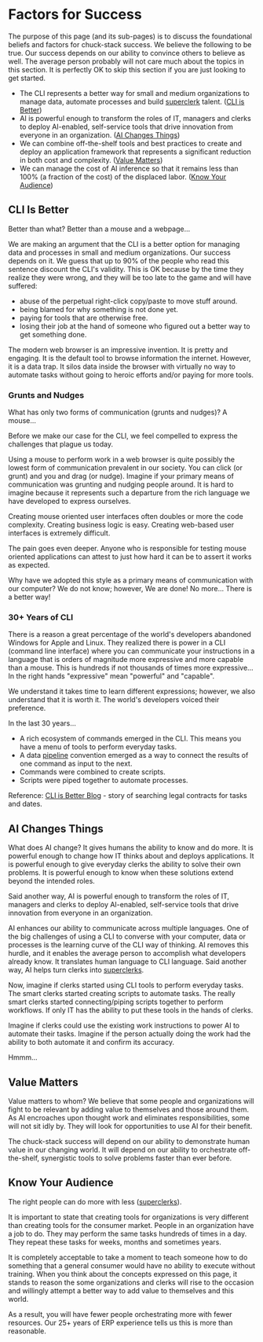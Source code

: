 # Factors for Success

The purpose of this page (and its sub-pages) is to discuss the foundational beliefs and factors for chuck-stack success. We believe the following to be true. Our success depends on our ability to convince others to believe as well. The average person probably will not care much about the topics in this section. It is perfectly OK to skip this section if you are just looking to get started.

- The CLI represents a better way for small and medium organizations to manage data, automate processes and build [superclerk](./terminology.md#superclerk) talent. ([CLI is Better](./success-factor.md#cli-is-better))
- AI is powerful enough to transform the roles of IT, managers and clerks to deploy AI-enabled, self-service tools that drive innovation from everyone in an organization. ([AI Changes Things](./success-factor.md#ai-changes-things))
- We can combine off-the-shelf tools and best practices to create and deploy an application framework that represents a significant reduction in both cost and complexity. ([Value Matters](./success-factor.md#value-matters))
- We can manage the cost of AI inference so that it remains less than 100% (a fraction of the cost) of the displaced labor. ([Know Your Audience](./success-factor.md#know-your-audience))

## CLI Is Better

Better than what? Better than a mouse and a webpage...

We are making an argument that the CLI is a better option for managing data and processes in small and medium organizations. Our success depends on it. We guess that up to 90% of the people who read this sentence discount the CLI's validity. This is OK because by the time they realize they were wrong, and they will be too late to the game and will have suffered:

- abuse of the perpetual right-click copy/paste to move stuff around.
- being blamed for why something is not done yet.
- paying for tools that are otherwise free.
- losing their job at the hand of someone who figured out a better way to get something done.

The modern web browser is an impressive invention. It is pretty and engaging. It is the default tool to browse information the internet. However, it is a data trap. It silos data inside the browser with virtually no way to automate tasks without going to heroic efforts and/or paying for more tools.

### Grunts and Nudges

What has only two forms of communication (grunts and nudges)? A mouse...

Before we make our case for the CLI, we feel compelled to express the challenges that plague us today.

Using a mouse to perform work in a web browser is quite possibly the lowest form of communication prevalent in our society. You can click (or grunt) and you and drag (or nudge). Imagine if your primary means of communication was grunting and nudging people around. It is hard to imagine because it represents such a departure from the rich language we have developed to express ourselves.

Creating mouse oriented user interfaces often doubles or more the code complexity. Creating business logic is easy. Creating web-based user interfaces is extremely difficult. 

The pain goes even deeper. Anyone who is responsible for testing mouse oriented applications can attest to just how hard it can be to assert it works as expected.

Why have we adopted this style as a primary means of communication with our computer? We do not know; however, We are done! No more... There is a better way!

### 30+ Years of CLI

There is a reason a great percentage of the world's developers abandoned Windows for Apple and Linux. They realized there is power in a CLI (command line interface) where you can communicate your instructions in a language that is orders of magnitude more expressive and more capable than a mouse. This is hundreds if not thousands of times more expressive... In the right hands "expressive" mean "powerful" and "capable".

We understand it takes time to learn different expressions; however, we also understand that it is worth it. The world's developers voiced their preference.

In the last 30 years...
- A rich ecosystem of commands emerged in the CLI. This means you have a menu of tools to perform everyday tasks.
- A data [pipeline](./terminology.md#data-pipeline) convention emerged as a way to connect the results of one command as input to the next.
- Commands were combined to create scripts.
- Scripts were piped together to automate processes.

Reference: [CLI is Better Blog](./blog-cli-better.md) - story of searching legal contracts for tasks and dates.

## AI Changes Things

What does AI change? It gives humans the ability to know and do more. It is powerful enough to change how IT thinks about and deploys applications. It is powerful enough to give everyday clerks the ability to solve their own problems. It is powerful enough to know when these solutions extend beyond the intended roles.

Said another way, AI is powerful enough to transform the roles of IT, managers and clerks to deploy AI-enabled, self-service tools that drive innovation from everyone in an organization.

AI enhances our ability to communicate across multiple languages. One of the big challenges of using a CLI to converse with your computer, data or processes is the learning curve of the CLI way of thinking. AI removes this hurdle, and it enables the average person to accomplish what developers already know. It translates human language to CLI language. Said another way, AI helps turn clerks into [superclerks](./terminology.md#superclerk).

Now, imagine if clerks started using CLI tools to perform everyday tasks. The smart clerks started creating scripts to automate tasks. The really smart clerks started connecting/piping scripts together to perform workflows. If only IT has the ability to put these tools in the hands of clerks.

Imagine if clerks could use the existing work instructions to power AI to automate their tasks. Imagine if the person actually doing the work had the ability to both automate it and confirm its accuracy. 

Hmmm...

## Value Matters

Value matters to whom? We believe that some people and organizations will fight to be relevant by adding value to themselves and those around them. As AI encroaches upon thought work and eliminates responsibilities, some will not sit idly by. They will look for opportunities to use AI for their benefit.

The chuck-stack success will depend on our ability to demonstrate human value in our changing world. It will depend on our ability to orchestrate off-the-shelf, synergistic tools to solve problems faster than ever before.

## Know Your Audience

The right people can do more with less ([superclerks](./terminology.md#superclerk)).

It is important to state that creating tools for organizations is very different than creating tools for the consumer market. People in an organization have a job to do. They may perform the same tasks hundreds of times in a day. They repeat these tasks for weeks, months and sometimes years. 

It is completely acceptable to take a moment to teach someone how to do something that a general consumer would have no ability to execute without training. When you think about the concepts expressed on this page, it stands to reason the some organizations and clerks will rise to the occasion and willingly attempt a better way to add value to themselves and this world.

As a result, you will have fewer people orchestrating more with fewer resources. Our 25+ years of ERP experience tells us this is more than reasonable.
